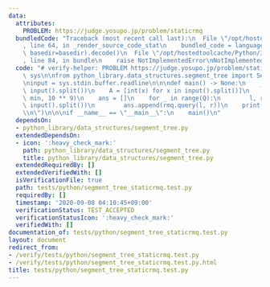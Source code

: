 ```yaml
---
data:
  attributes:
    PROBLEM: https://judge.yosupo.jp/problem/staticrmq
  bundledCode: "Traceback (most recent call last):\n  File \"/opt/hostedtoolcache/Python/3.8.5/x64/lib/python3.8/site-packages/onlinejudge_verify/documentation/build.py\"\
    , line 64, in _render_source_code_stat\n    bundled_code = language.bundle(stat.path,\
    \ basedir=basedir).decode()\n  File \"/opt/hostedtoolcache/Python/3.8.5/x64/lib/python3.8/site-packages/onlinejudge_verify/languages/python.py\"\
    , line 84, in bundle\n    raise NotImplementedError\nNotImplementedError\n"
  code: "# verify-helper: PROBLEM https://judge.yosupo.jp/problem/staticrmq\nimport\
    \ sys\n\nfrom python_library.data_structures.segment_tree import SegmentTree\n\
    \ninput = sys.stdin.buffer.readline\n\n\ndef main() -> None:\n    _, Q = map(int,\
    \ input().split())\n    A = [int(x) for x in input().split()]\n    rmq = SegmentTree.create_from_array(A,\
    \ min, 10 ** 9)\n    ans = []\n    for _ in range(Q):\n        l, r = map(int,\
    \ input().split())\n        ans.append(rmq.query(l, r))\n    print(*ans, sep=\"\
    \\n\")\n\n\nif __name__ == \"__main__\":\n    main()\n"
  dependsOn:
  - python_library/data_structures/segment_tree.py
  extendedDependsOn:
  - icon: ':heavy_check_mark:'
    path: python_library/data_structures/segment_tree.py
    title: python_library/data_structures/segment_tree.py
  extendedRequiredBy: []
  extendedVerifiedWith: []
  isVerificationFile: true
  path: tests/python/segment_tree_staticrmq.test.py
  requiredBy: []
  timestamp: '2020-09-08 04:10:45+09:00'
  verificationStatus: TEST_ACCEPTED
  verificationStatusIcon: ':heavy_check_mark:'
  verifiedWith: []
documentation_of: tests/python/segment_tree_staticrmq.test.py
layout: document
redirect_from:
- /verify/tests/python/segment_tree_staticrmq.test.py
- /verify/tests/python/segment_tree_staticrmq.test.py.html
title: tests/python/segment_tree_staticrmq.test.py
---
```

